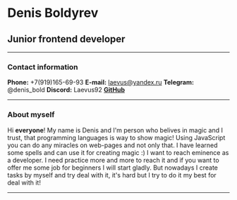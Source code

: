 # **Denis Boldyrev**

## Junior frontend developer
********
### **Contact information**

**Phone:** +7(919)165-69-93
**E-mail:** laevus@yandex.ru
**Telegram:** @denis_bold
**Discord:** Laevus92
**[GitHub](https://github.com/Laevus92)**
********
### **About myself**
Hi **everyone**! My name is Denis and I'm person who belives in magic and I trust, that programming languages is way to show magic! Using JavaScript you can do any miracles on web-pages and not only that.
I have learned some spells and can use it for creating magic :)
I want to reach eminence as a developer. I need practice more and more to reach it and if you want to offer me some job for beginners I will start gladly.
But nowadays  I create tasks by myself and try deal with it, it's hard but I try to do it my best for deal with it!
********
